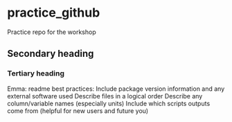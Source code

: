 # practice_github
Practice repo for the workshop

## Secondary heading

### Tertiary heading

Emma:
readme best practices: Include package version information and any external software used
Describe files in a logical order
Describe any column/variable names (especially units)
Include which scripts outputs come from (helpful for new users and future you)
